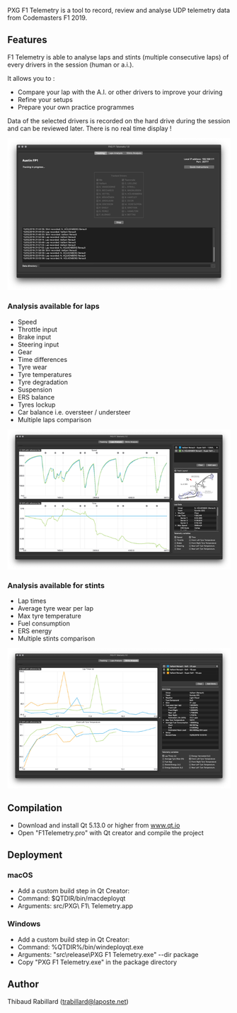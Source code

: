 
PXG F1 Telemetry is a tool to record, review and analyse UDP telemetry data from Codemasters F1 2019.

## Features

F1 Telemetry is able to analyse laps and stints (multiple consecutive laps) of every drivers in the session (human or a.i.).

It allows you to :

- Compare your lap with the A.I. or other drivers to improve your driving
- Refine your setups
- Prepare your own practice programmes 

Data of the selected drivers is recorded on the hard drive during the session and can be reviewed later. There is no real time display !

![Tracked drivers sélection](Screenshots/tracking.png)

### Analysis available for laps

- Speed
- Throttle input
- Brake input
- Steering input
- Gear
- Time differences
- Tyre wear
- Tyre temperatures
- Tyre degradation
- Suspension
- ERS balance
- Tyres lockup
- Car balance i.e. oversteer / understeer
- Multiple laps comparison

![Comparaison of laps](Screenshots/Laps.png)

### Analysis available for stints

- Lap times
- Average tyre wear per lap
- Max tyre temperature
- Fuel consumption
- ERS energy
- Multiple stints comparison

![Comparaison of stints](Screenshots/Stints.png)


## Compilation

- Download and install Qt 5.13.0 or higher from www.qt.io
- Open "F1Telemetry.pro" with Qt creator and compile the project


## Deployment

### macOS
- Add a custom build step in Qt Creator:
 - Command: $QTDIR/bin/macdeployqt
 - Arguments: src/PXG\ F1\ Telemetry.app 
  
### Windows
- Add a custom build step in Qt Creator:
 - Command: %QTDIR%/bin/windeployqt.exe
 - Arguments: "src\release\PXG F1 Telemetry.exe" --dir package
- Copy "PXG F1 Telemetry.exe" in the package directory

## Author
Thibaud Rabillard (trabillard@laposte.net)
